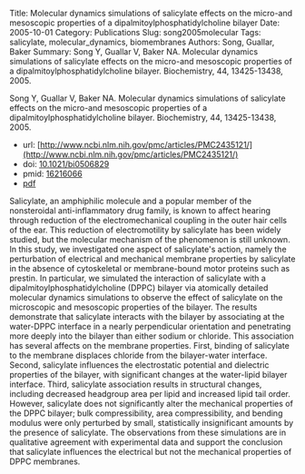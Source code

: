 Title: Molecular dynamics simulations of salicylate effects on the micro-and mesoscopic properties of a dipalmitoylphosphatidylcholine bilayer
Date: 2005-10-01
Category: Publications
Slug: song2005molecular
Tags: salicylate, molecular_dynamics, biomembranes
Authors: Song, Guallar, Baker
Summary: Song Y, Guallar V, Baker NA. Molecular dynamics simulations of salicylate effects on the micro-and mesoscopic properties of a dipalmitoylphosphatidylcholine bilayer. Biochemistry, 44, 13425-13438, 2005. 

Song Y, Guallar V, Baker NA. Molecular dynamics simulations of salicylate effects on the micro-and mesoscopic properties of a dipalmitoylphosphatidylcholine bilayer. Biochemistry, 44, 13425-13438, 2005. 

* url: [http://www.ncbi.nlm.nih.gov/pmc/articles/PMC2435121/](http://www.ncbi.nlm.nih.gov/pmc/articles/PMC2435121/)
* doi: [10.1021/bi0506829](http://dx.doi.org/10.1021/bi0506829)
* pmid: [16216066](http://www.ncbi.nlm.nih.gov/pubmed/16216066)
* [pdf](http://sobolevnrm.github.io/papers/song2005molecular.pdf)

Salicylate, an amphiphilic molecule and a popular member of the nonsteroidal anti-inflammatory drug family, is known to affect hearing through reduction of the electromechanical coupling in the outer hair cells of the ear. This reduction of electromotility by salicylate has been widely studied, but the molecular mechanism of the phenomenon is still unknown. In this study, we investigated one aspect of salicylate's action, namely the perturbation of electrical and mechanical membrane properties by salicylate in the absence of cytoskeletal or membrane-bound motor proteins such as prestin. In particular, we simulated the interaction of salicylate with a dipalmitoylphosphatidylcholine (DPPC) bilayer via atomically detailed molecular dynamics simulations to observe the effect of salicylate on the microscopic and mesoscopic properties of the bilayer. The results demonstrate that salicylate interacts with the bilayer by associating at the water-DPPC interface in a nearly perpendicular orientation and penetrating more deeply into the bilayer than either sodium or chloride. This association has several affects on the membrane properties. First, binding of salicylate to the membrane displaces chloride from the bilayer-water interface. Second, salicylate influences the electrostatic potential and dielectric properties of the bilayer, with significant changes at the water-lipid bilayer interface. Third, salicylate association results in structural changes, including decreased headgroup area per lipid and increased lipid tail order. However, salicylate does not significantly alter the mechanical properties of the DPPC bilayer; bulk compressibility, area compressibility, and bending modulus were only perturbed by small, statistically insignificant amounts by the presence of salicylate. The observations from these simulations are in qualitative agreement with experimental data and support the conclusion that salicylate influences the electrical but not the mechanical properties of DPPC membranes.
